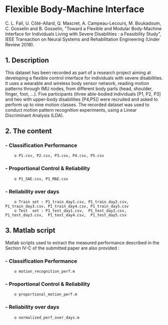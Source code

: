 # Flexible Body-Machine Interface 

C. L. Fall, U. Côté-Allard, Q. Mascret, A. Campeau-Lecours, M. Boukadoum, C. Gosselin and B. Gosselin, "Toward a Flexible and Modular Body-Machine Interface for Individuals Living with Severe Disabilities : a Feasibility Study", IEEE Transaction on Neural Systems and Rehabilitation Engineering (Under Review 2018).

## 1. Description

This dataset has been recorded as part of a research project aiming at developing a flexible control interface for individuals with severe disabilities. It uses a wearable and wireless body sensor network, reading motion patterns through IMU nodes, from different body parts (head, shoulder, finger, foot, ...). Five participants (three able-bodied individuals [P1, P2, P3] and two with upper-body disabilities [P4,P5]) were recruited and asked to perform up to nine motion classes. The recorded dataset was used to conduct motion pattern recognition experiments, using a Linear Discriminant Analysis (LDA).

## 2. The content 

###		- Classification Performance
    	o P1.csv, P2.csv, P3.csv, P4.csv, P5.csv
###		- Proportional Control & Reliability
  		o P1_SAE.csv, P1_MAE.csv
###		- Reliability over days
  		o Train set : P1_train_day1.csv, P1_train_day2.csv, P1_train_day3.csv, P1_train_day4.csv, P1_train_day5.csv
  		o Test  set : P1_test_day1.csv,  P1_test_day2.csv,  P1_test_day3.csv,  P1_test_day4.csv,  P1_test_day5.csv

## 3. Matlab script

Matlab scripts used to extract the measured performance described in the Section IV-C of the submitted paper are also provided :

###		- Classification Performance
  		o motion_recognition_perf.m
###		- Proportional Control & Reliability
  		o proportional_motion_perf.m
###		- Reliability over days
  		o normalized_perf_over_days.m
